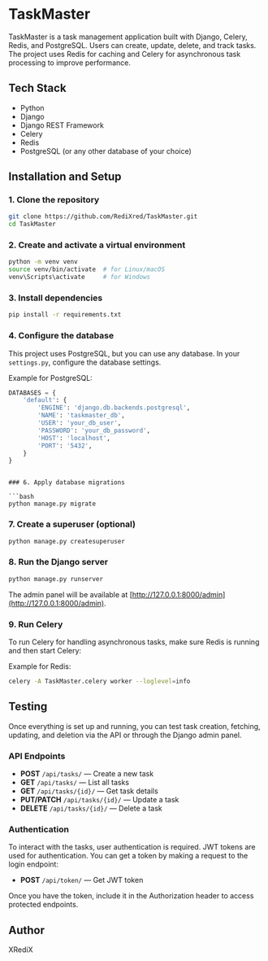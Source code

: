 # TaskMaster

TaskMaster is a task management application built with Django, Celery, Redis, and PostgreSQL. Users can create, update, delete, and track tasks. The project uses Redis for caching and Celery for asynchronous task processing to improve performance.

## Tech Stack

- Python
- Django
- Django REST Framework
- Celery
- Redis
- PostgreSQL (or any other database of your choice)

## Installation and Setup

### 1. Clone the repository

```bash
git clone https://github.com/RediXred/TaskMaster.git
cd TaskMaster
```

### 2. Create and activate a virtual environment

```bash
python -m venv venv
source venv/bin/activate  # for Linux/macOS
venv\Scripts\activate     # for Windows
```

### 3. Install dependencies

```bash
pip install -r requirements.txt
```

### 4. Configure the database

This project uses PostgreSQL, but you can use any database. In your `settings.py`, configure the database settings.

Example for PostgreSQL:

```python
DATABASES = {
    'default': {
        'ENGINE': 'django.db.backends.postgresql',
        'NAME': 'taskmaster_db',
        'USER': 'your_db_user',
        'PASSWORD': 'your_db_password',
        'HOST': 'localhost',
        'PORT': '5432',
    }
}
```

```

### 6. Apply database migrations

```bash
python manage.py migrate
```

### 7. Create a superuser (optional)

```bash
python manage.py createsuperuser
```

### 8. Run the Django server

```bash
python manage.py runserver
```

The admin panel will be available at [http://127.0.0.1:8000/admin](http://127.0.0.1:8000/admin).

### 9. Run Celery

To run Celery for handling asynchronous tasks, make sure Redis is running and then start Celery:

Example for Redis:

```bash
celery -A TaskMaster.celery worker --loglevel=info
```

## Testing

Once everything is set up and running, you can test task creation, fetching, updating, and deletion via the API or through the Django admin panel.

### API Endpoints

- **POST** `/api/tasks/` — Create a new task
- **GET** `/api/tasks/` — List all tasks
- **GET** `/api/tasks/{id}/` — Get task details
- **PUT/PATCH** `/api/tasks/{id}/` — Update a task
- **DELETE** `/api/tasks/{id}/` — Delete a task

### Authentication

To interact with the tasks, user authentication is required. JWT tokens are used for authentication. You can get a token by making a request to the login endpoint:

- **POST** `/api/token/` — Get JWT token

Once you have the token, include it in the Authorization header to access protected endpoints.

## Author

XRediX

